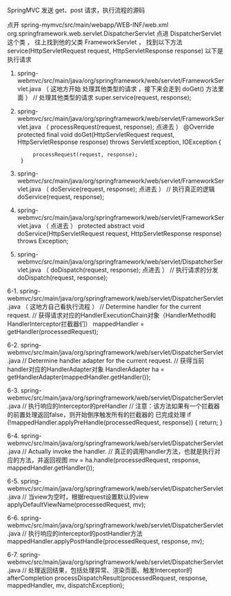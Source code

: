SpringMVC 发送 get、post 请求，执行流程的源码


点开 spring-mymvc/src/main/webapp/WEB-INF/web.xml
<servlet-class>org.springframework.web.servlet.DispatcherServlet</servlet-class>
点进 DispatcherServlet 这个类 ， 往上找到他的父类 FrameworkServlet ， 找到以下方法 service(HttpServletRequest request, HttpServletResponse response)
以下是执行请求

1. spring-webmvc/src/main/java/org/springframework/web/servlet/FrameworkServlet.java （ 这地方开始 处理其他类型的请求 ，接下来会走到 doGet() 方法里面 ）
        // 处理其他类型的请求
        super.service(request, response);


2. spring-webmvc/src/main/java/org/springframework/web/servlet/FrameworkServlet.java （ processRequest(request, response); 点进去 ）
        @Override
        protected final void doGet(HttpServletRequest request, HttpServletResponse response)
        		throws ServletException, IOException {

        	processRequest(request, response);
        }


3. spring-webmvc/src/main/java/org/springframework/web/servlet/FrameworkServlet.java （ doService(request, response); 点进去 ）
        // 执行真正的逻辑
        doService(request, response);


4. spring-webmvc/src/main/java/org/springframework/web/servlet/FrameworkServlet.java （ 点进去 ）
	    protected abstract void doService(HttpServletRequest request, HttpServletResponse response)
			    throws Exception;


5. spring-webmvc/src/main/java/org/springframework/web/servlet/DispatcherServlet.java （ doDispatch(request, response); 点进去 ）
        // 执行请求的分发
        doDispatch(request, response);


6-1. spring-webmvc/src/main/java/org/springframework/web/servlet/DispatcherServlet.java （ 这地方自己看执行流程 ）
        // Determine handler for the current request.
        // 获得请求对应的HandlerExecutionChain对象（HandlerMethod和HandlerInterceptor拦截器们）
        mappedHandler = getHandler(processedRequest);


6-2. spring-webmvc/src/main/java/org/springframework/web/servlet/DispatcherServlet.java
        // Determine handler adapter for the current request.
        // 获得当前handler对应的HandlerAdapter对象
        HandlerAdapter ha = getHandlerAdapter(mappedHandler.getHandler());


6-3. spring-webmvc/src/main/java/org/springframework/web/servlet/DispatcherServlet.java
        // 执行响应的Interceptor的preHandler
        // 注意：该方法如果有一个拦截器的前置处理返回false，则开始倒序触发所有的拦截器的 已完成处理
        if (!mappedHandler.applyPreHandle(processedRequest, response)) {
        	return;
        }


6-4. spring-webmvc/src/main/java/org/springframework/web/servlet/DispatcherServlet.java
        // Actually invoke the handler.
        // 真正的调用handler方法，也就是执行对应的方法，并返回视图
        mv = ha.handle(processedRequest, response, mappedHandler.getHandler());


6-5. spring-webmvc/src/main/java/org/springframework/web/servlet/DispatcherServlet.java
        // 当view为空时，根据request设置默认的view
        applyDefaultViewName(processedRequest, mv);


6-6. spring-webmvc/src/main/java/org/springframework/web/servlet/DispatcherServlet.java
        // 执行响应的interceptor的postHandler方法
        mappedHandler.applyPostHandle(processedRequest, response, mv);


6-7. spring-webmvc/src/main/java/org/springframework/web/servlet/DispatcherServlet.java
        // 处理返回结果，包括处理异常、渲染页面、触发Interceptor的afterCompletion
        processDispatchResult(processedRequest, response, mappedHandler, mv, dispatchException);